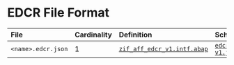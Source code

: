 # EDCR File Format

File | Cardinality | Definition | Schema | Example
:--- | :--- | :--- | :--- | :---
`<name>.edcr.json` | 1 | [`zif_aff_edcr_v1.intf.abap`](./type/zif_aff_edcr_v1.intf.abap) | [`edcr-v1.json`](./edcr-v1.json) | [`z_aff_example_edcr.edcr.json`](./examples/z_aff_example_edcr.edcr.json)
